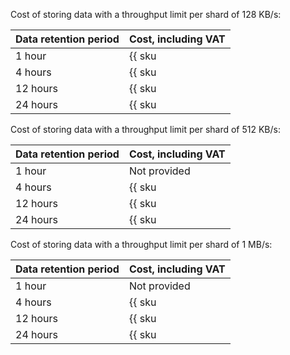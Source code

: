 Cost of storing data with a throughput limit per shard of 128 KB/s:

| Data retention period | Cost, including VAT |
| --- | --- |
| 1 hour | {{ sku|KZT|yds.reserved_resources.128k.1h|string }}  |
| 4 hours | {{ sku|KZT|yds.reserved_resources.128k.4h|string }} |
| 12 hours | {{ sku|KZT|yds.reserved_resources.128k.12h|string }} |
| 24 hours | {{ sku|KZT|yds.reserved_resources.128k.24h|string }} |

Cost of storing data with a throughput limit per shard of 512 KB/s:

| Data retention period | Cost, including VAT |
| --- | --- |
| 1 hour | Not provided |
| 4 hours | {{ sku|KZT|yds.reserved_resources.512k.4h|string }} |
| 12 hours | {{ sku|KZT|yds.reserved_resources.512k.12h|string }} |
| 24 hours | {{ sku|KZT|yds.reserved_resources.512k.24h|string }} |

Cost of storing data with a throughput limit per shard of 1 MB/s:

| Data retention period | Cost, including VAT |
| --- | --- |
| 1 hour | Not provided |
| 4 hours | {{ sku|KZT|yds.reserved_resources.1m.4h|string }} |
| 12 hours | {{ sku|KZT|yds.reserved_resources.1m.12h|string }} |
| 24 hours | {{ sku|KZT|yds.reserved_resources.1m.24h|string }} |